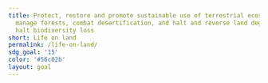 ```yaml
---
title: Protect, restore and promote sustainable use of terrestrial ecosystems, sustainably
  manage forests, combat desertification, and halt and reverse land degradation and
  halt biodiversity loss
short: Life on land
permalink: /life-on-land/
sdg_goal: '15'
color: '#56c02b'
layout: goal
---
```



